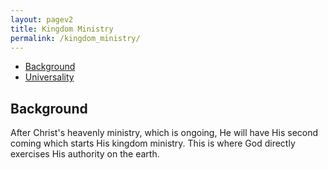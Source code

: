 ```yaml
---
layout: pagev2
title: Kingdom Ministry
permalink: /kingdom_ministry/
---
```

- [Background](#background)
- [Universality](#universality)

## Background

After Christ's heavenly ministry, which is ongoing, He will have His second coming which starts His kingdom ministry. This is where God directly exercises His authority on the earth.